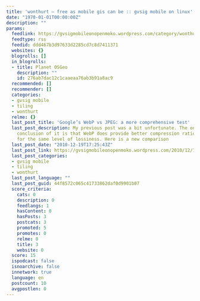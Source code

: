 ```yaml
---
title: 'wonthurt – free as mobile gis can be :: gvsig mobile on linux'
date: "1970-01-01T00:00:00Z"
description: ""
params:
  feedlink: https://gvsigmobileonopenmoko.wordpress.com/category/wonthurt/feed/
  feedtype: rss
  feedid: ddd467b3d97633d2285cd7c8d7411371
  websites: {}
  blogrolls: []
  in_blogrolls:
  - title: Planet OSGeo
    description: ""
    id: 276ab7dac12c1caaeaa76ab3b91a8ac9
  recommended: []
  recommender: []
  categories:
  - gvsig mobile
  - tiling
  - wonthurt
  relme: {}
  last_post_title: 'Google’s WebP vs JPEG: a more comprehensive test'
  last_post_description: My previous post was a bit unfortunate. The only relevant
    conclusion of it is that WebP does provide better compression ratios than JPEG
    for the same level of lossiness. Here is a new comparison
  last_post_date: "2010-12-19T17:25:43Z"
  last_post_link: https://gvsigmobileonopenmoko.wordpress.com/2010/12/19/googles-webp-vs-jpeg-a-more-comprehensive-test/
  last_post_categories:
  - gvsig mobile
  - tiling
  - wonthurt
  last_post_language: ""
  last_post_guid: 44f8572c065c41733862daf0d9901b07
  score_criteria:
    cats: 0
    description: 0
    feedlangs: 1
    hasContent: 0
    hasPosts: 3
    postcats: 3
    promoted: 5
    promotes: 0
    relme: 0
    title: 3
    website: 0
  score: 15
  ispodcast: false
  isnoarchive: false
  innetwork: true
  language: en
  postcount: 10
  avgpostlen: 0
---
```

